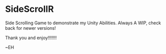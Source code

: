 # SideScrollR

Side Scrolling Game to demonstrate my Unity Abilities. Always A WIP, check back for newer versions!

Thank you and enjoy!!!!!!!

~EH
